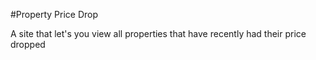 #Property Price Drop

A site that let's you view all properties that have recently had their price dropped
